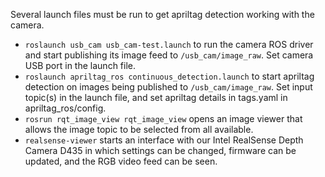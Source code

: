 Several launch files must be run to get apriltag detection working with the camera.

 - `roslaunch usb_cam usb_cam-test.launch` to run the camera ROS driver and start publishing its image feed to `/usb_cam/image_raw`. Set camera USB port in the launch file.
 - `roslaunch apriltag_ros continuous_detection.launch` to start apriltag detection on images being published to `/usb_cam/image_raw`. Set input topic(s) in the launch file, and set apriltag details in tags.yaml in apriltag_ros/config.
 - `rosrun rqt_image_view rqt_image_view` opens an image viewer that allows the image topic to be selected from all available.
 - `realsense-viewer` starts an interface with our Intel RealSense Depth Camera D435 in which settings can be changed, firmware can be updated, and the RGB video feed can be seen.